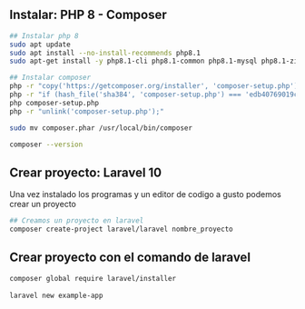 ## Instalar: **PHP 8** - **Composer**

```bash
## Instalar php 8
sudo apt update 
sudo apt install --no-install-recommends php8.1
sudo apt-get install -y php8.1-cli php8.1-common php8.1-mysql php8.1-zip php8.1-gd php8.1-mbstring php8.1-curl php8.1-xml php8.1-bcmath

## Instalar composer
php -r "copy('https://getcomposer.org/installer', 'composer-setup.php');"
php -r "if (hash_file('sha384', 'composer-setup.php') === 'edb40769019ccf227279e3bdd1f5b2e9950eb000c3233ee85148944e555d97be3ea4f40c3c2fe73b22f875385f6a5155') { echo 'Installer verified'; } else { echo 'Installer corrupt'; unlink('composer-setup.php'); } echo PHP_EOL;"
php composer-setup.php
php -r "unlink('composer-setup.php');"

sudo mv composer.phar /usr/local/bin/composer

composer --version
```


## Crear proyecto: **Laravel 10** 

Una vez instalado los programas y un editor de codigo a gusto podemos crear un proyecto

```bash
## Creamos un proyecto en laravel
composer create-project laravel/laravel nombre_proyecto
```

## Crear proyecto con el comando de laravel

```bash 
composer global require laravel/installer
 
laravel new example-app

````
